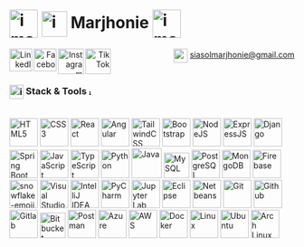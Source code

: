 
# <img src="https://github.com/user-attachments/assets/2dd2612e-52c8-4733-aaf5-ba02b0d2797c" alt="image" width="50" align="center"/> <img src="https://github.com/user-attachments/assets/bbaccd70-2903-44c4-bee7-4d6b1fb14bab" alt="image" width="45" align="center"/> **Marjhonie** <img src="https://github.com/user-attachments/assets/ef91acaf-f840-47b3-a61e-23ec73050d81" alt="image" width="50" align="center"/>

<div align="right">
  <a href="https://www.linkedin.com/in/marjhonie-siasol/" target="_blank">
    <img src="https://img.icons8.com/color/240/linkedin-circled--v1.png" alt="LinkedIn" width="40" align="left"/>
  </a>
  <a href="https://www.facebook.com/marjhonie.dev" target="_blank">
    <img src="https://img.icons8.com/fluency/240/facebook-new.png" alt="Facebook" width="40" align="left"/>
  </a>
  <a href="https://www.instagram.com/marjhonie.dev/" target="_blank">
    <img src="https://img.icons8.com/fluency/240/instagram-new.png" alt="Instagram" width="45" align="left"/>
  </a>
  <a href="https://www.tiktok.com/@marjhonie.dev" target="_blank">
    <img src="https://img.icons8.com/color/480/tiktok--v1.png" alt="TikTok" width="45" align="left"/>
  </a>

  <img src="https://img.icons8.com/color/100/gmail-new.png" alt="gmail" width="25" align="center"/> siasolmarjhonie@gmail.com

</div>


# 

### <img src="https://github.com/user-attachments/assets/744e0cbd-18c1-4db7-9317-56dc9cf90619" alt="image" width="25" align="center"/> Stack & Tools <img src="https://github.com/user-attachments/assets/f4f9c56c-39e9-4182-bc23-72508dd796cb" alt="image" width="10" align="center" />



<br>

<div align="left">
  <img width="50" src="https://img.icons8.com/color/100/html-5.png" alt="HTML5" />
  <img width="50" src="https://img.icons8.com/color/100/css3.png" alt="CSS3" />
  <img width="50" src="https://img.icons8.com/color/100/react-native.png" alt="React" />
  <img width="50" src="https://img.icons8.com/color/100/angularjs.png" alt="Angular" />
  <img width="50" src="https://img.icons8.com/color/100/tailwindcss.png" alt="TailwindCSS" />
  <img width="50" src="https://img.icons8.com/color/100/bootstrap.png" alt="Bootstrap" />
  <img width="50" src="https://img.icons8.com/fluency/144/node-js.png" alt="NodeJS" />
  <img width="50" src="https://img.icons8.com/officexs/160/express-js.png" alt="ExpressJS" />
  <img width="50" src="https://img.icons8.com/external-tal-revivo-shadow-tal-revivo/96/external-django-a-high-level-python-web-framework-that-encourages-rapid-development-logo-shadow-tal-revivo.png" alt="Django" />
  <img width="50" src="https://img.icons8.com/color/100/spring-logo.png" alt="Spring Boot" />
  <img width="50" src="https://img.icons8.com/color/100/javascript.png" alt="JavaScript" />
  <img width="50" src="https://img.icons8.com/color/100/typescript.png" alt="TypeScript" />
  <img width="50" src="https://img.icons8.com/color/100/python.png" alt="Python" />
  <img width="53" src="https://img.icons8.com/color/100/java-coffee-cup-logo.png" alt="Java" />
  <img width="45" src="https://img.icons8.com/external-those-icons-flat-those-icons/96/external-MySQL-programming-and-development-those-icons-flat-those-icons.png" alt="MySQL" />
  <img width="50" src="https://img.icons8.com/color/100/postgreesql.png" alt="PostgreSQL" />
  <img width="50" src="https://img.icons8.com/external-tal-revivo-shadow-tal-revivo/96/external-mongodb-a-cross-platform-document-oriented-database-program-logo-shadow-tal-revivo.png" alt="MongoDB" />
  <img width="50" src="https://img.icons8.com/color/100/firebase.png" alt="Firebase" />
  <img width="50" src="https://img.icons8.com/emoji/144/snowflake-emoji.png" alt="snowflake-emoji" />
  <img width="50" src="https://img.icons8.com/color/100/visual-studio-code-2019.png" alt="Visual Studio Code" />
  <img width="50" src="https://img.icons8.com/color/100/intellij-idea.png" alt="IntelliJ IDEA" />
  <img width="50" src="https://img.icons8.com/color/100/pycharm.png" alt="PyCharm" />
  <img width="50" src="https://img.icons8.com/fluency/144/jupyter.png" alt="Jupyter Lab" />
  <img width="50" src="https://img.icons8.com/officexs/80/java-eclipse.png" alt="Eclipse" />
  <img width="50" src="https://img.icons8.com/color/144/apache-netbeans.png" alt="Netbeans" />
  <img width="50" src="https://img.icons8.com/color/100/git.png" alt="Git" />
  <img width="50" src="https://img.icons8.com/glyph-neue/256/FFFFFF/github.png" alt="Github"/>
  <img width="50" src="https://img.icons8.com/color/240/gitlab.png" alt="Gitlab" />
  <img width="45" src="https://img.icons8.com/external-tal-revivo-shadow-tal-revivo/96/external-bitbucket-is-a-web-based-version-control-repository-hosting-service-logo-shadow-tal-revivo.png" alt="Bitbucket" />
  <img width="50" src="https://img.icons8.com/external-tal-revivo-shadow-tal-revivo/96/external-postman-is-the-only-complete-api-development-environment-logo-shadow-tal-revivo.png" alt="Postman"/>
  <img width="50" src="https://img.icons8.com/fluency/144/azure-1.png" alt="Azure" />
  <img width="50" src="https://img.icons8.com/nolan/128/amazon-web-services.png" alt="AWS" />
<!--   <img width="50" src="https://img.icons8.com/color/240/firework-explosion--v1.png" alt="firework-explosion--v1"/>
  <img width="50" src="https://img.icons8.com/fluency/240/chatgpt--v2.png" alt="chatgpt--v2"/> -->
  <img width="50" src="https://img.icons8.com/fluency/240/docker.png" alt="Docker" />
  <img width="50" src="https://img.icons8.com/color/96/linux--v1.png" alt="Linux" />
  <img width="50" src="https://img.icons8.com/color/100/ubuntu.png" alt="Ubuntu" />
  <img width="50" src="https://img.icons8.com/color/100/arch-linux.png" alt="Arch Linux" />
</div>
